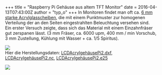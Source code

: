 +++
title = "Raspberry Pi Gehäuse aus altem TFT Monitor"
date = 2016-04-13T07:43:00Z
author = "typ_o"
+++
In Monitoren findet man oft ca. [6 mm starke
Acrylglasscheiben](https://de.wikipedia.org/wiki/Datei:Tft_innenleben.jpg),
die mit einem Punktmuster zur homogenen Verteilung der an den Seiten
eingestrahlten Beleuchtung versehen sind.  
Ein erster Versuch zeigte, dass sich das Material mit einem
Einzahnfräser gut zerspanen lässt. (3 mm Fräser, ca. 6000 upm, 400 mm /
min Vorschub, 3 mm Zustellung, Kühlung mit Wasser + ca. 1/5 Spiritus).  
  
[![](https://flipdot.org/blog/uploads/PiCase01.serendipityThumb.jpg)](https://flipdot.org/blog/uploads/PiCase01.jpg)  
Hier die Herstellungsdaten:
[LCDAcrylgehäusePi2.dxf](https://flipdot.org/blog/uploads/LCDAcrylgehusePi2.dxf "LCDAcrylgehusePi2.dxf"),
[LCDAcrylgehäusePi2.nc](https://flipdot.org/blog/uploads/LCDAcrylgehusePi2.nc "LCDAcrylgehusePi2.nc"),
[LCDAcrylgehäusePi2.e25](https://flipdot.org/blog/uploads/LCDAcrylgehusePi2.e25 "LCDAcrylgehusePi2.e25")  
  
[![](https://flipdot.org/blog/uploads/PiCase02.serendipityThumb.jpg)](https://flipdot.org/blog/uploads/PiCase02.jpg)
